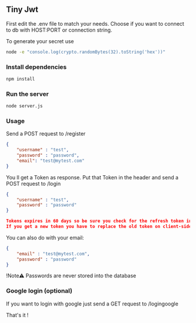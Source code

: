 ## Tiny Jwt

First edit the .env file to match your needs.
Choose if you want to connect to db with HOST:PORT or connection string.

To generate your secret use 
```bash
node -e "console.log(crypto.randomBytes(32).toString('hex'))"
```

### Install dependencies
```bash
npm install
```

### Run the server 
```bash
node server.js
```

### Usage
Send a POST request to /register
```json
{
	"username" : "test",
	"password" : "password",
    "email": "test@mytest.com"
}
```
You ll get a Token as response.
Put that Token in the header and send a POST request to /login

```json
{
	"username" : "test",
	"password" : "password"
}

Tokens expires in 60 days so be sure you check for the refresh token in the login response.
If you get a new token you have to replace the old token on client-side.

```
You can also do with your email:
```json
{
	"email" : "test@mytest.com",
	"password" : "password"
}
```
!Note⚠️
Passwords are never stored into the database

### Google login (optional)

If you want to login with google just send a GET request to /logingoogle

That's it !
